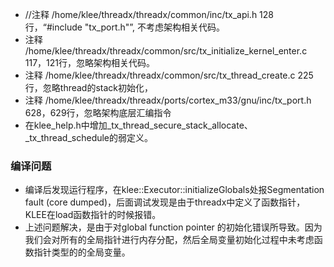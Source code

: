 - //注释 /home/klee/threadx/threadx/common/inc/tx_api.h 128行，“#include "tx_port.h"”, 不考虑架构相关代码。
- 注释 /home/klee/threadx/threadx/common/src/tx_initialize_kernel_enter.c 117，121行，忽略架构相关代码。
- 注释 /home/klee/threadx/threadx/common/src/tx_thread_create.c 225行，忽略thread的stack初始化，
- 注释 /home/klee/threadx/threadx/ports/cortex_m33/gnu/inc/tx_port.h 628，629行，忽略架构底层汇编指令
- 在klee_help.h中增加_tx_thread_secure_stack_allocate、_tx_thread_schedule的弱定义。





### 编译问题
- 编译后发现运行程序，在klee::Executor::initializeGlobals处报Segmentation fault (core dumped)，后面调试发现是由于threadx中定义了函数指针，KLEE在load函数指针的时候报错。
- 上述问题解决，是由于对global function pointer 的初始化错误所导致。因为我们会对所有的全局指针进行内存分配，然后全局变量初始化过程中未考虑函数指针类型的的全局变量。